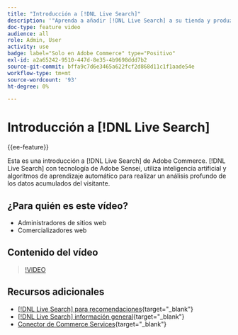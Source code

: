 ```yaml
---
title: "Introducción a [!DNL Live Search]"
description: '"Aprenda a añadir [!DNL Live Search] a su tienda y produzca experiencias de compra altamente atractivas, relevantes y personalizadas".'
doc-type: feature video
audience: all
role: Admin, User
activity: use
badge: label="Solo en Adobe Commerce" type="Positivo"
exl-id: a2a65242-9510-447d-8e35-4b9698ddd7b2
source-git-commit: bffa9c7d6e3465a622fcf2d868d11c1f1aade54e
workflow-type: tm+mt
source-wordcount: '93'
ht-degree: 0%

---
```


# Introducción a [!DNL Live Search]

{{ee-feature}}

Esta es una introducción a [!DNL Live Search] de Adobe Commerce. [!DNL Live Search] con tecnología de Adobe Sensei, utiliza inteligencia artificial y algoritmos de aprendizaje automático para realizar un análisis profundo de los datos acumulados del visitante.

## ¿Para quién es este vídeo?

- Administradores de sitios web
- Comercializadores web

## Contenido del vídeo

>[!VIDEO](https://video.tv.adobe.com/v/337365?quality=12&learn=on)


## Recursos adicionales

- [[!DNL Live Search] para recomendaciones](https://experienceleague.adobe.com/docs/commerce-learn/tutorials/marketing/live-search-recommendations.html){target="_blank"}
- [[!DNL Live Search] información general](https://experienceleague.adobe.com/docs/commerce-merchant-services/live-search/overview.html){target="_blank"}
- [Conector de Commerce Services](https://experienceleague.adobe.com/docs/commerce-merchant-services/user-guides/integration-services/saas.html){target="_blank"}
